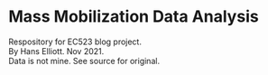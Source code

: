 # Mass Mobilization Data Analysis


Respository for EC523 blog project.  
By Hans Elliott. Nov 2021.  
Data is not mine. See source for original.
